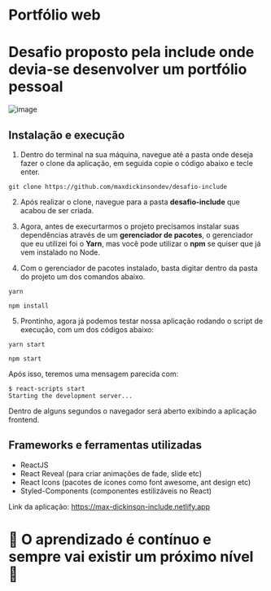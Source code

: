 # Portfólio web

# Desafio proposto pela include onde devia-se desenvolver um portfólio pessoal

![image](https://user-images.githubusercontent.com/59968647/90959008-22d2d780-e46e-11ea-908d-9b71440c6cb6.png)

## Instalação e execução

1. Dentro do terminal na sua máquina, navegue até a pasta onde deseja fazer o clone da aplicação, em seguida copie o código abaixo e tecle enter.

```
git clone https://github.com/maxdickinsondev/desafio-include
```
2. Após realizar o clone, navegue para a pasta **desafio-include** que acabou de ser criada.

3. Agora, antes de execurtarmos o projeto precisamos instalar suas dependências através de um **gerenciador de pacotes**, o gerenciador que eu utilizei foi o **Yarn**, mas você pode utilizar o **npm** se quiser que já vem instalado no Node.

4. Com o gerenciador de pacotes instalado, basta digitar dentro da pasta do projeto um dos comandos abaixo.

```
yarn 
```
```
npm install
```

5. Prontinho, agora já podemos testar nossa aplicação rodando o script de execução, com um dos códigos abaixo:

```
yarn start
```
```
npm start
```
Após isso, teremos uma mensagem parecida com:

```
$ react-scripts start
Starting the development server...
```

Dentro de alguns segundos o navegador será aberto exibindo a aplicação frontend.

## Frameworks e ferramentas utilizadas

- ReactJS
- React Reveal (para criar animações de fade, slide etc)
- React Icons (pacotes de ícones como font awesome, ant design etc)
- Styled-Components (componentes estilizáveis no React)

Link da aplicação: https://max-dickinson-include.netlify.app

# :rocket: O aprendizado é contínuo e sempre vai existir um próximo nível :rocket:

